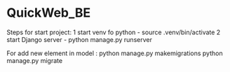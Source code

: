 # QuickWeb_BE

Steps for start project:
1 start venv fo python - source .venv/bin/activate
2 start Django server - python manage.py runserver

For add new element in model : python manage.py makemigrations
python manage.py migrate
